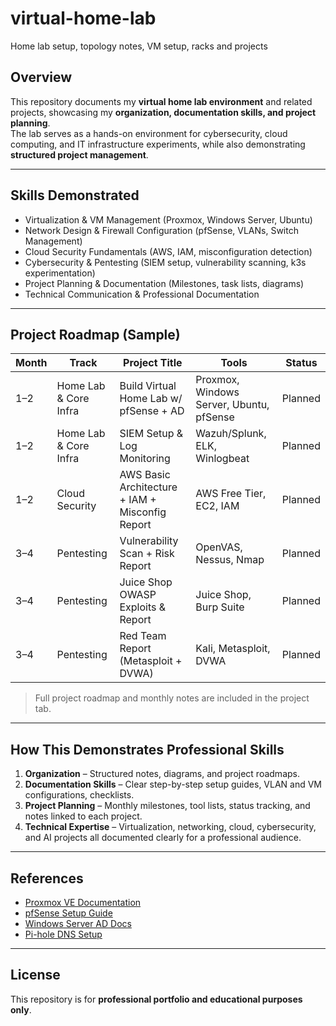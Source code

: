 # virtual-home-lab
Home lab setup, topology notes, VM setup, racks and projects 

## Overview
This repository documents my **virtual home lab environment** and related projects, showcasing my **organization, documentation skills, and project planning**.  
The lab serves as a hands-on environment for cybersecurity, cloud computing, and IT infrastructure experiments, while also demonstrating **structured project management**.

---

## Skills Demonstrated
- Virtualization & VM Management (Proxmox, Windows Server, Ubuntu)  
- Network Design & Firewall Configuration (pfSense, VLANs, Switch Management)  
- Cloud Security Fundamentals (AWS, IAM, misconfiguration detection)  
- Cybersecurity & Pentesting (SIEM setup, vulnerability scanning, k3s experimentation)  
- Project Planning & Documentation (Milestones, task lists, diagrams)  
- Technical Communication & Professional Documentation  

---

## Project Roadmap (Sample)

| Month | Track | Project Title | Tools | Status |
|-------|-------|---------------|-------|--------|
| 1–2   | Home Lab & Core Infra | Build Virtual Home Lab w/ pfSense + AD | Proxmox, Windows Server, Ubuntu, pfSense | Planned |
| 1–2   | Home Lab & Core Infra | SIEM Setup & Log Monitoring | Wazuh/Splunk, ELK, Winlogbeat | Planned |
| 1–2   | Cloud Security | AWS Basic Architecture + IAM + Misconfig Report | AWS Free Tier, EC2, IAM | Planned |
| 3–4   | Pentesting | Vulnerability Scan + Risk Report | OpenVAS, Nessus, Nmap | Planned |
| 3–4   | Pentesting | Juice Shop OWASP Exploits & Report | Juice Shop, Burp Suite | Planned |
| 3–4   | Pentesting | Red Team Report (Metasploit + DVWA) | Kali, Metasploit, DVWA | Planned |

> Full project roadmap and monthly notes are included in the project tab.



---

## How This Demonstrates Professional Skills
1. **Organization** – Structured notes, diagrams, and project roadmaps.
2. **Documentation Skills** – Clear step-by-step setup guides, VLAN and VM configurations, checklists.
3. **Project Planning** – Monthly milestones, tool lists, status tracking, and notes linked to each project.
4. **Technical Expertise** – Virtualization, networking, cloud, cybersecurity, and AI projects all documented clearly for a professional audience.

---

## References
- [Proxmox VE Documentation](https://pve.proxmox.com/wiki/Main_Page)  
- [pfSense Setup Guide](https://docs.netgate.com/pfsense/en/latest/install/install-guide.html)  
- [Windows Server AD Docs](https://docs.microsoft.com/en-us/windows-server/identity/active-directory-domain-services/)  
- [Pi-hole DNS Setup](https://pi-hole.net/)  

---

## License
This repository is for **professional portfolio and educational purposes only**.
